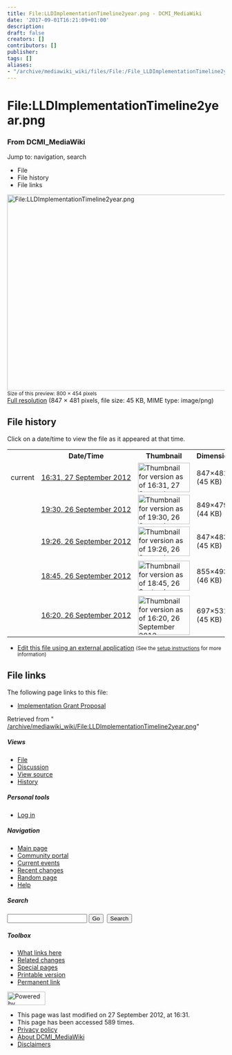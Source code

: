 ```yaml
---
title: File:LLDImplementationTimeline2year.png - DCMI_MediaWiki
date: '2017-09-01T16:21:09+01:00'
description: 
draft: false
creators: []
contributors: []
publisher: 
tags: []
aliases:
- "/archive/mediawiki_wiki/files/File:/File_LLDImplementationTimeline2year.png.html"
---
```


<a id="top"></a>
# File:LLDImplementationTimeline2year.png

### From DCMI\_MediaWiki

Jump to: navigation, search
<!-- start content -->
- File
- File history
- File links

 [<img alt="File:LLDImplementationTimeline2year.png" src="/images/0/07/LLDImplementationTimeline2year.png" width="800" height="454">](/archive/mediawiki_wiki/files/LLDImplementationTimeline2year.png)  
<small>Size of this preview: 800 × 454 pixels</small>  
 [Full resolution](/images/0/07/LLDImplementationTimeline2year.png)‎ (847 × 481 pixels, file size: 45 KB, MIME type: image/png)
<!-- 
NewPP limit report
Preprocessor node count: 0/1000000
Post-expand include size: 0/2097152 bytes
Template argument size: 0/2097152 bytes
Expensive parser function count: 0/100
-->
## File history

Click on a date/time to view the file as it appeared at that time.

<table class="wikitable filehistory">
  <tr>
    <td></td>
    <th>Date/Time</th>
    <th>Thumbnail</th>
    <th>Dimensions</th>
    <th>User</th>
    <th>Comment</th>
  </tr>
  <tr>
    <td>current</td>
    <td class="filehistory-selected" style="white-space: nowrap;"><a href="/archive/mediawiki_wiki/files/LLDImplementationTimeline2year.png">16:31, 27 September 2012</a></td>
    <td><a href="/images/0/07/LLDImplementationTimeline2year.png"><img alt="Thumbnail for version as of 16:31, 27 September 2012" src="/images/0/07/LLDImplementationTimeline2year.png" width="120" height="68"></a></td>
    <td>847×481 <span style="white-space: nowrap;">(45 KB)</span>
    </td>
    <td>
      <a href="/index.php?title=User:DavidTalley&amp;action=edit&amp;redlink=1" class="new mw-userlink" title="User:DavidTalley (page does not exist)">DavidTalley</a> <span style="white-space: nowrap;"> <span class="mw-usertoollinks">(<a href="/index.php?title=User_talk:DavidTalley&amp;action=edit&amp;redlink=1" class="new" title="User talk:DavidTalley (page does not exist)">Talk</a> | <a href="/index.php/Special:Contributions/DavidTalley" title="Special:Contributions/DavidTalley">contribs</a>)</span></span>
    </td>
    <td></td>
  </tr>
  <tr>
    <td></td>
    <td style="white-space: nowrap;"><a href="/images/archive/0/07/20120927163122%21LLDImplementationTimeline2year.png">19:30, 26 September 2012</a></td>
    <td><a href="/images/archive/0/07/20120927163122%21LLDImplementationTimeline2year.png"><img alt="Thumbnail for version as of 19:30, 26 September 2012" src="/images/archive/0/07/20120927163122%21LLDImplementationTimeline2year.png" width="120" height="68"></a></td>
    <td>849×479 <span style="white-space: nowrap;">(44 KB)</span>
    </td>
    <td>
      <a href="/index.php?title=User:DavidTalley&amp;action=edit&amp;redlink=1" class="new mw-userlink" title="User:DavidTalley (page does not exist)">DavidTalley</a> <span style="white-space: nowrap;"> <span class="mw-usertoollinks">(<a href="/index.php?title=User_talk:DavidTalley&amp;action=edit&amp;redlink=1" class="new" title="User talk:DavidTalley (page does not exist)">Talk</a> | <a href="/index.php/Special:Contributions/DavidTalley" title="Special:Contributions/DavidTalley">contribs</a>)</span></span>
    </td>
    <td></td>
  </tr>
  <tr>
    <td></td>
    <td style="white-space: nowrap;"><a href="/images/archive/0/07/20120926193023%21LLDImplementationTimeline2year.png">19:26, 26 September 2012</a></td>
    <td><a href="/images/archive/0/07/20120926193023%21LLDImplementationTimeline2year.png"><img alt="Thumbnail for version as of 19:26, 26 September 2012" src="/images/archive/0/07/20120926193023%21LLDImplementationTimeline2year.png" width="120" height="68"></a></td>
    <td>847×483 <span style="white-space: nowrap;">(45 KB)</span>
    </td>
    <td>
      <a href="/index.php?title=User:DavidTalley&amp;action=edit&amp;redlink=1" class="new mw-userlink" title="User:DavidTalley (page does not exist)">DavidTalley</a> <span style="white-space: nowrap;"> <span class="mw-usertoollinks">(<a href="/index.php?title=User_talk:DavidTalley&amp;action=edit&amp;redlink=1" class="new" title="User talk:DavidTalley (page does not exist)">Talk</a> | <a href="/index.php/Special:Contributions/DavidTalley" title="Special:Contributions/DavidTalley">contribs</a>)</span></span>
    </td>
    <td></td>
  </tr>
  <tr>
    <td></td>
    <td style="white-space: nowrap;"><a href="/images/archive/0/07/20120926192619%21LLDImplementationTimeline2year.png">18:45, 26 September 2012</a></td>
    <td><a href="/images/archive/0/07/20120926192619%21LLDImplementationTimeline2year.png"><img alt="Thumbnail for version as of 18:45, 26 September 2012" src="/images/archive/0/07/20120926192619%21LLDImplementationTimeline2year.png" width="120" height="69"></a></td>
    <td>855×493 <span style="white-space: nowrap;">(46 KB)</span>
    </td>
    <td>
      <a href="/index.php?title=User:DavidTalley&amp;action=edit&amp;redlink=1" class="new mw-userlink" title="User:DavidTalley (page does not exist)">DavidTalley</a> <span style="white-space: nowrap;"> <span class="mw-usertoollinks">(<a href="/index.php?title=User_talk:DavidTalley&amp;action=edit&amp;redlink=1" class="new" title="User talk:DavidTalley (page does not exist)">Talk</a> | <a href="/index.php/Special:Contributions/DavidTalley" title="Special:Contributions/DavidTalley">contribs</a>)</span></span>
    </td>
    <td> <span class="comment">(Modifications based on email from Tom Baker)</span>
    </td>
  </tr>
  <tr>
    <td></td>
    <td style="white-space: nowrap;"><a href="/images/archive/0/07/20120926184544%21LLDImplementationTimeline2year.png">16:20, 26 September 2012</a></td>
    <td><a href="/images/archive/0/07/20120926184544%21LLDImplementationTimeline2year.png"><img alt="Thumbnail for version as of 16:20, 26 September 2012" src="/images/archive/0/07/20120926184544%21LLDImplementationTimeline2year.png" width="120" height="91"></a></td>
    <td>697×531 <span style="white-space: nowrap;">(45 KB)</span>
    </td>
    <td>
      <a href="/index.php?title=User:DavidTalley&amp;action=edit&amp;redlink=1" class="new mw-userlink" title="User:DavidTalley (page does not exist)">DavidTalley</a> <span style="white-space: nowrap;"> <span class="mw-usertoollinks">(<a href="/index.php?title=User_talk:DavidTalley&amp;action=edit&amp;redlink=1" class="new" title="User talk:DavidTalley (page does not exist)">Talk</a> | <a href="/index.php/Special:Contributions/DavidTalley" title="Special:Contributions/DavidTalley">contribs</a>)</span></span>
    </td>
    <td></td>
  </tr>
</table>

  

- [Edit this file using an external application](/index.php?title=File:LLDImplementationTimeline2year.png&action=edit&externaledit=true&mode=file "File:LLDImplementationTimeline2year.png") <small>(See the <a href="http://www.mediawiki.org/wiki/Manual:External_editors" class="external text" rel="nofollow">setup instructions</a> for more information)</small>

## File links

The following page links to this file:

- [Implementation Grant Proposal](/index.php/Implementation_Grant_Proposal "Implementation Grant Proposal")

Retrieved from " [/archive/mediawiki_wiki/File:LLDImplementationTimeline2year.png](/archive/mediawiki_wiki/files/File:/File:LLDImplementationTimeline2year.png.html)"

<!-- end content -->

##### Views

- [File](/archive/mediawiki_wiki/files/File:/File:LLDImplementationTimeline2year.png.html "View the file page [c]")
- [Discussion](/index.php?title=File_talk:LLDImplementationTimeline2year.png&action=edit&redlink=1 "Discussion about the content page [t]")
- [View source](/index.php?title=File:LLDImplementationTimeline2year.png&action=edit "This page is protected.
You can view its source [e]")
- [History](/index.php?title=File:LLDImplementationTimeline2year.png&action=history "Past revisions of this page [h]")

##### Personal tools

- [Log in](/index.php?title=Special:UserLogin&returnto=File:LLDImplementationTimeline2year.png "You are encouraged to log in; however, it is not mandatory [o]")

<script type="text/javascript"> if (window.isMSIE55) fixalpha(); </script>

##### Navigation

- [Main page](/index.php/Main_Page "Visit the main page [z]")
- [Community portal](/index.php/DCMI_MediaWiki:Community_portal "About the project, what you can do, where to find things")
- [Current events](/index.php/DCMI_MediaWiki:Current_events "Find background information on current events")
- [Recent changes](/index.php/Special:RecentChanges "The list of recent changes in the wiki [r]")
- [Random page](/index.php/Special:Random "Load a random page [x]")
- [Help](/index.php/Help:Contents "The place to find out")

##### <label for="searchInput">Search</label>

<form action="/index.php" id="searchform">
				<input type="hidden" name="title" value="Special:Search">
				<input id="searchInput" title="Search DCMI_MediaWiki" accesskey="f" type="search" name="search">
				<input type="submit" name="go" class="searchButton" id="searchGoButton" value="Go" title="Go to a page with this exact name if exists"> 
				<input type="submit" name="fulltext" class="searchButton" id="mw-searchButton" value="Search" title="Search the pages for this text">
			</form>

##### Toolbox

- [What links here](/index.php/Special:WhatLinksHere/File:LLDImplementationTimeline2year.png "List of all wiki pages that link here [j]")
- [Related changes](/index.php/Special:RecentChangesLinked/File:LLDImplementationTimeline2year.png "Recent changes in pages linked from this page [k]")
- [Special pages](/index.php/Special:SpecialPages "List of all special pages [q]")
- [Printable version](/index.php?title=File:LLDImplementationTimeline2year.png&printable=yes "Printable version of this page [p]")
- [Permanent link](/index.php?title=File:LLDImplementationTimeline2year.png&oldid=3930 "Permanent link to this revision of the page")

<!-- end of the left (by default at least) column -->

 [<img src="/skins/common/images/poweredby_mediawiki_88x31.png" height="31" width="88" alt="Powered by MediaWiki">](http://www.mediawiki.org/)

- This page was last modified on 27 September 2012, at 16:31.
- This page has been accessed 589 times.
- [Privacy policy](/index.php/DCMI_MediaWiki:Privacy_policy "DCMI MediaWiki:Privacy policy")
- [About DCMI\_MediaWiki](/index.php/DCMI_MediaWiki:About "DCMI MediaWiki:About")
- [Disclaimers](/index.php/DCMI_MediaWiki:General_disclaimer "DCMI MediaWiki:General disclaimer")

<script>if (window.runOnloadHook) runOnloadHook();</script><!-- Served in 0.506 secs. -->
